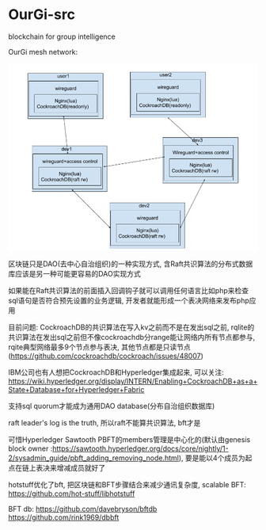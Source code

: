 # OurGi-src
blockchain for group intelligence

OurGi mesh network:

![](./OurGi_mesh_network.png)

区块链只是DAO(去中心自治组织)的一种实现方式, 含Raft共识算法的分布式数据库应该是另一种可能更容易的DAO实现方式

如果能在Raft共识算法的前面插入回调钩子就可以调用任何语言比如php来检查sql语句是否符合预先设置的业务逻辑, 开发者就能形成一个表决网络来发布php应用

目前问题: CockroachDB的共识算法在写入kv之前而不是在发出sql之前, rqlite的共识算法在发出sql之前但不像cockroachdb分range能让网络内所有节点都参与, rqite典型网络最多9个节点参与表决, 其他节点都是只读节点(https://github.com/cockroachdb/cockroach/issues/48007)

IBM公司也有人想把CockroachDB和Hyperledger集成起来, 可以关注: https://wiki.hyperledger.org/display/INTERN/Enabling+CockroachDB+as+a+State+Database+for+Hyperledger+Fabric

支持sql quorum才能成为通用DAO database(分布自治组织数据库)

raft leader's log is the truth, 所以raft不能算共识算法, bft才是

可惜Hyperledger Sawtooth PBFT的members管理是中心化的(默认由genesis block owner :https://sawtooth.hyperledger.org/docs/core/nightly/1-2/sysadmin_guide/pbft_adding_removing_node.html), 要是能以4个成员为起点在链上表决来增减成员就好了

hotstuff优化了bft, 把区块链和BFT步骤结合来减少通讯复杂度, scalable BFT: https://github.com/hot-stuff/libhotstuff

BFT db:
https://github.com/davebryson/bftdb
https://github.com/rink1969/dbbft
